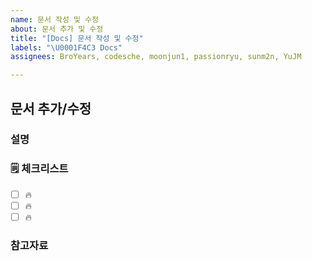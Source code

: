 ```yaml
---
name: 문서 작성 및 수정
about: 문서 추가 및 수정
title: "[Docs] 문서 작성 및 수정"
labels: "\U0001F4C3 Docs"
assignees: BroYears, codesche, moonjun1, passionryu, sunm2n, YuJM

---
```


## 문서 추가/수정

### 설명

<!-- 간단한 설명을 작성합니다. -->

### 🗒 체크리스트

- [ ] 🔥
- [ ] 🔥
- [ ] 🔥

### 참고자료

<!-- 참고할 정보나 링크를 작성합니다. -->
